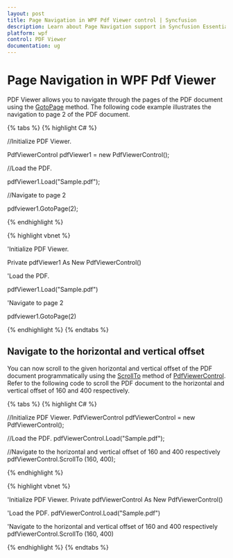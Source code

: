 ```yaml
---
layout: post
title: Page Navigation in WPF Pdf Viewer control | Syncfusion
description: Learn about Page Navigation support in Syncfusion Essential Studio WPF Pdf Viewer control, its elements and more.
platform: wpf
control: PDF Viewer
documentation: ug
---
```


# Page Navigation in WPF Pdf Viewer

PDF Viewer allows you to navigate through the pages of the PDF document using the [GotoPage](https://help.syncfusion.com/cr/wpf/Syncfusion.Windows.PdfViewer.PdfViewerControl.html#Syncfusion_Windows_PdfViewer_PdfViewerControl_GotoPage_System_Int32_) method. The following code example illustrates the navigation to page 2 of the PDF document.

{% tabs %}
{% highlight C# %}

//Initialize PDF Viewer.

PdfViewerControl pdfViewer1 = new PdfViewerControl();



//Load the PDF.

pdfViewer1.Load("Sample.pdf");


//Navigate to page 2

pdfviewer1.GotoPage(2);

{% endhighlight %}

{% highlight vbnet %}

'Initialize PDF Viewer.

Private pdfViewer1 As New PdfViewerControl()



'Load the PDF.

pdfViewer1.Load("Sample.pdf")

'Navigate to page 2

pdfviewer1.GotoPage(2)

{% endhighlight %}
{% endtabs %}

## Navigate to the horizontal and vertical offset
You can now scroll to the given horizontal and vertical offset of the PDF document programmatically using the [ScrollTo](https://help.syncfusion.com/cr/wpf/Syncfusion.Windows.PdfViewer.PdfViewerControl.html#Syncfusion_Windows_PdfViewer_PdfViewerControl_ScrollTo_System_Double_) method of [PdfViewerControl](https://help.syncfusion.com/cr/wpf/Syncfusion.Windows.PdfViewer.PdfViewerControl.html). Refer to the following code to scroll the PDF document to the horizontal and vertical offset of 160 and 400 respectively.

{% tabs %}
{% highlight C# %}

//Initialize PDF Viewer.
PdfViewerControl pdfViewerControl = new PdfViewerControl();

//Load the PDF.
pdfViewerControl.Load("Sample.pdf");

//Navigate to the horizontal and vertical offset of 160 and 400 respectively
pdfViewerControl.ScrollTo (160, 400);

{% endhighlight %}

{% highlight vbnet %}

'Initialize PDF Viewer.
Private pdfViewerControl As New PdfViewerControl()

'Load the PDF.
pdfViewerControl.Load("Sample.pdf")

'Navigate to the horizontal and vertical offset of 160 and 400 respectively
pdfViewerControl.ScrollTo (160, 400)

{% endhighlight %}
{% endtabs %}
